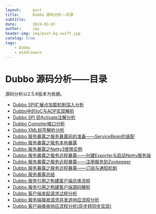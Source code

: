 ```yaml
---
layout:     post
title:      Dubbo 源码分析——目录
subtitle:   
date:       2019-03-07
author:     Jay
header-img: img/post-bg-swift.jpg
catalog: true
tags:
    - Dubbo
    - middleware
---
```


# Dubbo 源码分析——目录

源码分析以2.5.8版本为依据。

- [Dubbo SPI扩展点加载机制深入分析](https://xuanjian1992.top/2018/11/20/Dubbo-SPI%E6%89%A9%E5%B1%95%E7%82%B9%E5%8A%A0%E8%BD%BD%E6%9C%BA%E5%88%B6%E6%B7%B1%E5%85%A5%E5%88%86%E6%9E%90/)
- [Dubbo中的IoC与AOP实现解析](https://xuanjian1992.top/2018/11/25/Dubbo-IoC%E4%B8%8EAOP%E8%A7%A3%E6%9E%90/)
- [Dubbo SPI @Activate注解分析](https://xuanjian1992.top/2018/12/05/Dubbo-SPI-@Activate%E6%B3%A8%E8%A7%A3%E5%88%86%E6%9E%90/)
- [Dubbo Compiler接口分析](https://xuanjian1992.top/2019/01/13/Dubbo-Compiler%E6%8E%A5%E5%8F%A3%E5%88%86%E6%9E%90/)
- [Dubbo XML标签解析分析](https://xuanjian1992.top/2019/01/14/Dubbo-XML%E6%A0%87%E7%AD%BE%E8%A7%A3%E6%9E%90%E5%88%86%E6%9E%90/)
- [Dubbo 服务暴露之服务暴露前的准备——ServiceBean的装配](https://xuanjian1992.top/2019/03/03/Dubbo-%E6%9C%8D%E5%8A%A1%E6%9A%B4%E9%9C%B2%E4%B9%8B%E6%9C%8D%E5%8A%A1%E6%9A%B4%E9%9C%B2%E5%89%8D%E7%9A%84%E5%87%86%E5%A4%87-ServiceBean%E7%9A%84%E8%A3%85%E9%85%8D(dubbo-2.5.8)/)
- [Dubbo 服务暴露之服务本地暴露](https://xuanjian1992.top/2019/03/03/Dubbo-%E6%9C%8D%E5%8A%A1%E6%9A%B4%E9%9C%B2%E4%B9%8B%E6%9C%8D%E5%8A%A1%E6%9C%AC%E5%9C%B0%E6%9A%B4%E9%9C%B2/)
- [Dubbo 服务暴露之Netty3使用实例](https://xuanjian1992.top/2019/03/03/Dubbo-%E6%9C%8D%E5%8A%A1%E6%9A%B4%E9%9C%B2%E4%B9%8BNetty3%E4%BD%BF%E7%94%A8%E5%AE%9E%E4%BE%8B/)
- [Dubbo 服务暴露之服务远程暴露——创建Exporter与启动Netty服务端](https://xuanjian1992.top/2019/03/03/Dubbo-%E6%9C%8D%E5%8A%A1%E6%9A%B4%E9%9C%B2%E4%B9%8B%E6%9C%8D%E5%8A%A1%E8%BF%9C%E7%A8%8B%E6%9A%B4%E9%9C%B2-%E5%88%9B%E5%BB%BAExporter%E4%B8%8E%E5%90%AF%E5%8A%A8Netty%E6%9C%8D%E5%8A%A1%E7%AB%AF/)
- [Dubbo 服务暴露之服务远程暴露——注册服务到Zookeeper](https://xuanjian1992.top/2019/03/03/Dubbo-%E6%9C%8D%E5%8A%A1%E6%9A%B4%E9%9C%B2%E4%B9%8B%E6%9C%8D%E5%8A%A1%E8%BF%9C%E7%A8%8B%E6%9A%B4%E9%9C%B2-%E6%B3%A8%E5%86%8C%E6%9C%8D%E5%8A%A1%E5%88%B0Zookeeper/)
- [Dubbo 服务暴露之服务远程暴露——订阅与通知机制](https://xuanjian1992.top/2019/03/03/Dubbo-%E6%9C%8D%E5%8A%A1%E6%9A%B4%E9%9C%B2%E4%B9%8B%E6%9C%8D%E5%8A%A1%E8%BF%9C%E7%A8%8B%E6%9A%B4%E9%9C%B2-%E8%AE%A2%E9%98%85%E4%B8%8E%E9%80%9A%E7%9F%A5%E6%9C%BA%E5%88%B6/)
- [Dubbo 服务暴露总结](https://xuanjian1992.top/2019/03/03/Dubbo-%E6%9C%8D%E5%8A%A1%E6%9A%B4%E9%9C%B2%E6%80%BB%E7%BB%93/)
- [Dubbo 服务引用之构建客户端总体流程](https://xuanjian1992.top/2019/03/03/Dubbo-%E6%9C%8D%E5%8A%A1%E5%BC%95%E7%94%A8%E4%B9%8B%E6%9E%84%E5%BB%BA%E5%AE%A2%E6%88%B7%E7%AB%AF%E6%80%BB%E4%BD%93%E6%B5%81%E7%A8%8B/)
- [Dubbo 服务引用之构建客户端源码解析](https://xuanjian1992.top/2019/03/03/Dubbo-%E6%9C%8D%E5%8A%A1%E5%BC%95%E7%94%A8%E4%B9%8B%E6%9E%84%E5%BB%BA%E5%AE%A2%E6%88%B7%E7%AB%AF%E6%BA%90%E7%A0%81%E8%A7%A3%E6%9E%90/)
- [Dubbo 客户端发起请求过程分析](https://xuanjian1992.top/2019/03/11/Dubbo-%E5%AE%A2%E6%88%B7%E7%AB%AF%E5%8F%91%E8%B5%B7%E8%AF%B7%E6%B1%82%E8%BF%87%E7%A8%8B%E5%88%86%E6%9E%90/)
- [Dubbo 服务端接收请求并发送响应流程分析](https://xuanjian1992.top/2019/03/11/Dubbo-%E6%9C%8D%E5%8A%A1%E7%AB%AF%E6%8E%A5%E6%94%B6%E8%AF%B7%E6%B1%82%E5%B9%B6%E5%8F%91%E9%80%81%E5%93%8D%E5%BA%94%E6%B5%81%E7%A8%8B%E5%88%86%E6%9E%90/)
- [Dubbo 客户端接收响应流程分析(异步转同步实现)](https://xuanjian1992.top/2019/03/11/Dubbo-%E5%AE%A2%E6%88%B7%E7%AB%AF%E6%8E%A5%E6%94%B6%E5%93%8D%E5%BA%94%E6%B5%81%E7%A8%8B%E5%88%86%E6%9E%90(%E5%BC%82%E6%AD%A5%E8%BD%AC%E5%90%8C%E6%AD%A5%E5%AE%9E%E7%8E%B0)/)

